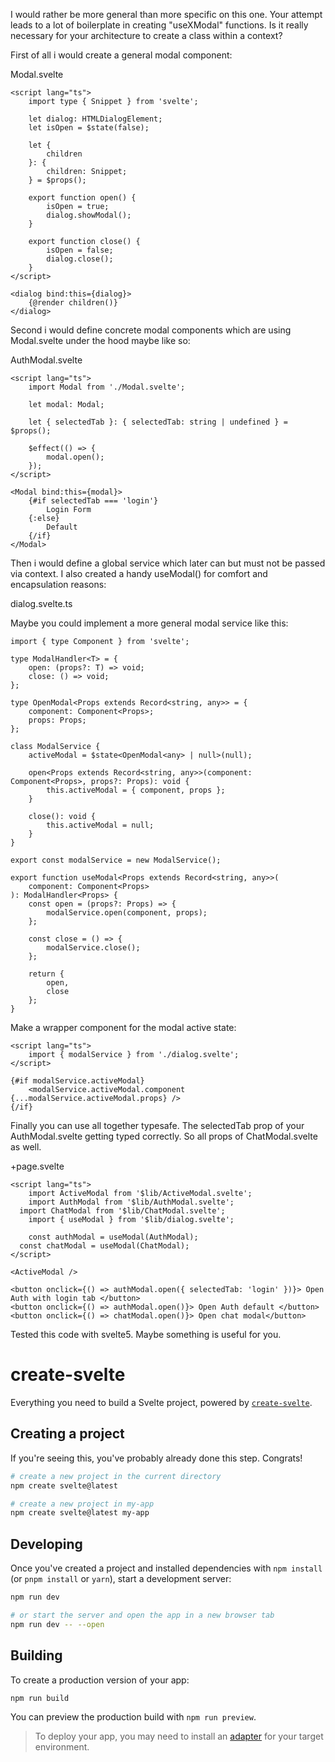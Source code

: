 I would rather be more general than more specific on this one.
Your attempt leads to a lot of boilerplate in creating "useXModal" functions.
Is it really necessary for your architecture to create a class within a context?

First of all i would create a general modal component:

Modal.svelte

```
<script lang="ts">
	import type { Snippet } from 'svelte';

	let dialog: HTMLDialogElement;
	let isOpen = $state(false);

	let {
		children
	}: {
		children: Snippet;
	} = $props();

	export function open() {
		isOpen = true;
		dialog.showModal();
	}

	export function close() {
		isOpen = false;
		dialog.close();
	}
</script>

<dialog bind:this={dialog}>
	{@render children()}
</dialog>
```

Second i would define concrete modal components which are using Modal.svelte under the hood maybe like so:

AuthModal.svelte

```
<script lang="ts">
	import Modal from './Modal.svelte';

	let modal: Modal;

	let { selectedTab }: { selectedTab: string | undefined } = $props();

	$effect(() => {
		modal.open();
	});
</script>

<Modal bind:this={modal}>
	{#if selectedTab === 'login'}
		Login Form
	{:else}
		Default
	{/if}
</Modal>
```

Then i would define a global service which later can but must not be passed via context. I also created a handy useModal() for comfort and encapsulation reasons:

dialog.svelte.ts

Maybe you could implement a more general modal service like this:

```
import { type Component } from 'svelte';

type ModalHandler<T> = {
	open: (props?: T) => void;
	close: () => void;
};

type OpenModal<Props extends Record<string, any>> = {
	component: Component<Props>;
	props: Props;
};

class ModalService {
	activeModal = $state<OpenModal<any> | null>(null);

	open<Props extends Record<string, any>>(component: Component<Props>, props?: Props): void {
		this.activeModal = { component, props };
	}

	close(): void {
		this.activeModal = null;
	}
}

export const modalService = new ModalService();

export function useModal<Props extends Record<string, any>>(
	component: Component<Props>
): ModalHandler<Props> {
	const open = (props?: Props) => {
		modalService.open(component, props);
	};

	const close = () => {
		modalService.close();
	};

	return {
		open,
		close
	};
}
```

Make a wrapper component for the modal active state:

```
<script lang="ts">
	import { modalService } from './dialog.svelte';
</script>

{#if modalService.activeModal}
	<modalService.activeModal.component {...modalService.activeModal.props} />
{/if}
```

Finally you can use all together typesafe.
The selectedTab prop of your AuthModal.svelte getting typed correctly. So all props of ChatModal.svelte as well.

+page.svelte

```
<script lang="ts">
	import ActiveModal from '$lib/ActiveModal.svelte';
	import AuthModal from '$lib/AuthModal.svelte';
  import ChatModal from '$lib/ChatModal.svelte';
	import { useModal } from '$lib/dialog.svelte';

	const authModal = useModal(AuthModal);
  const chatModal = useModal(ChatModal);
</script>

<ActiveModal />

<button onclick={() => authModal.open({ selectedTab: 'login' })}> Open Auth with login tab </button>
<button onclick={() => authModal.open()}> Open Auth default </button>
<button onclick={() => chatModal.open()}> Open chat modal</button>
```

Tested this code with svelte5. Maybe something is useful for you.

# create-svelte

Everything you need to build a Svelte project, powered by [`create-svelte`](https://github.com/sveltejs/kit/tree/main/packages/create-svelte).

## Creating a project

If you're seeing this, you've probably already done this step. Congrats!

```bash
# create a new project in the current directory
npm create svelte@latest

# create a new project in my-app
npm create svelte@latest my-app
```

## Developing

Once you've created a project and installed dependencies with `npm install` (or `pnpm install` or `yarn`), start a development server:

```bash
npm run dev

# or start the server and open the app in a new browser tab
npm run dev -- --open
```

## Building

To create a production version of your app:

```bash
npm run build
```

You can preview the production build with `npm run preview`.

> To deploy your app, you may need to install an [adapter](https://kit.svelte.dev/docs/adapters) for your target environment.
